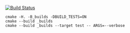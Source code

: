 [![Build Status](https://travis-ci.org/Verestchagin/vector_example.svg?branch=master)](https://travis-ci.org/Verestchagin/vector_example)

```
cmake -H. -B_builds -DBUILD_TESTS=ON
cmake --build _builds
cmake --build _builds --target test -- ARGS=--verbose
```
